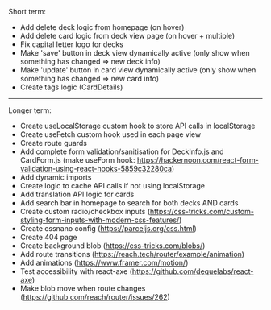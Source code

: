 Short term:

- Add delete deck logic from homepage (on hover)
- Add delete card logic from deck view page (on hover + multiple)
- Fix capital letter logo for decks
- Make 'save' button in deck view dynamically active (only show when something has changed => new deck info)
- Make 'update' button in card view dynamically active (only show when something has changed => new card info)
- Create tags logic (CardDetails)

---

Longer term:

- Create useLocalStorage custom hook to store API calls in localStorage
- Create useFetch custom hook used in each page view
- Create route guards
- Add complete form validation/sanitisation for DeckInfo.js and CardForm.js (make useForm hook: https://hackernoon.com/react-form-validation-using-react-hooks-5859c32280ca)
- Add dynamic imports
- Create logic to cache API calls if not using localStorage
- Add translation API logic for cards
- Add search bar in homepage to search for both decks AND cards
- Create custom radio/checkbox inputs (https://css-tricks.com/custom-styling-form-inputs-with-modern-css-features/)
- Create cssnano config (https://parceljs.org/css.html)
- Create 404 page
- Create background blob (https://css-tricks.com/blobs/)
- Add route transitions (https://reach.tech/router/example/animation)
- Add animations (https://www.framer.com/motion/)
- Test accessibility with react-axe (https://github.com/dequelabs/react-axe)
- Make blob move when route changes (https://github.com/reach/router/issues/262)
